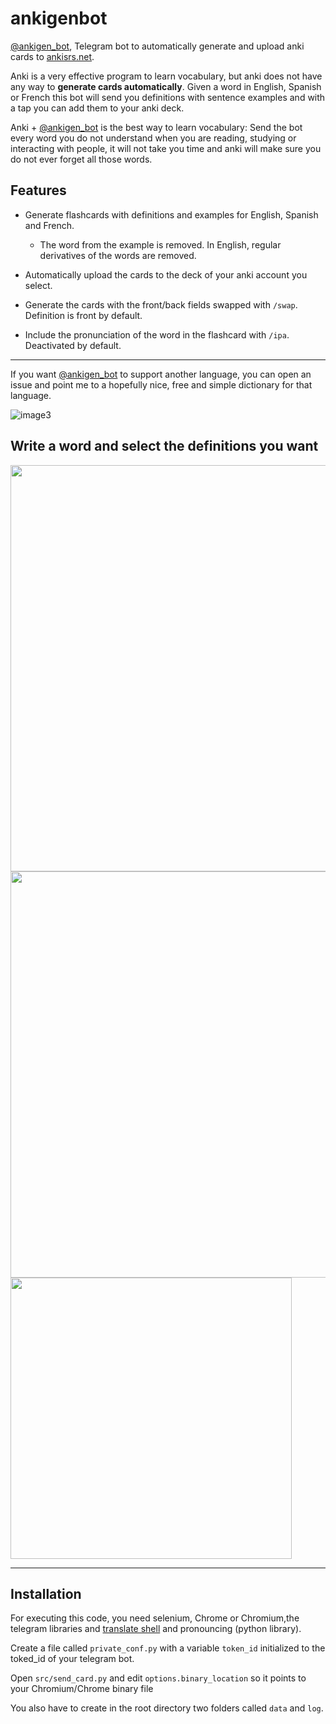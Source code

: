 # ankigenbot
[@ankigen_bot](https://t.me/ankigen_bot), Telegram bot to automatically generate and upload anki cards to [ankisrs.net](ankisrs.net). 

Anki is a very effective program to learn vocabulary, but anki does not have any way to **generate cards automatically**. Given a word in English, Spanish or French this bot will send you definitions with sentence examples and with a tap you can add them to your anki deck. 

Anki + [@ankigen_bot](https://t.me/ankigen_bot) is the best way to learn vocabulary: Send the bot every word you do not understand when you are reading, studying or interacting with people, it will not take you time and anki will make sure you do not ever forget all those words.

## Features

+ Generate flashcards with definitions and examples for English, Spanish and French.
    + The word from the example is removed. In English, regular derivatives of the words are removed.

+ Automatically upload the cards to the deck of your anki account you select.

+ Generate the cards with the front/back fields swapped with `/swap`. Definition is front by default.

+ Include the pronunciation of the word in the flashcard with `/ipa`. Deactivated by default.

---

If you want [@ankigen_bot](https://t.me/ankigen_bot) to support another language, you can open an issue and point me to a hopefully nice, free and simple dictionary for that language.

![image3](https://github.com/damaru2/ankigenbot/blob/master/.assets/image3.png)

## Write a word and select the definitions you want
<img src="https://github.com/damaru2/ankigenbot/blob/master/.assets/image1.png" width="650">

<img src="https://github.com/damaru2/ankigenbot/blob/master/.assets/image2.png" width="650">

<img src="https://github.com/damaru2/ankigenbot/blob/master/.assets/image4.jpg" width="450">

---
## Installation
For executing this code, you need selenium, Chrome or Chromium,the telegram libraries and [translate shell](https://github.com/soimort/translate-shell/) and pronouncing (python library). 

Create a file called `private_conf.py` with a variable `token_id` initialized to the toked_id of your telegram bot.

Open `src/send_card.py` and edit `options.binary_location` so it points to your Chromium/Chrome binary file

You also have to create in the root directory two folders called `data` and `log`.
